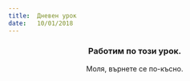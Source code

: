 ```yaml
---
title:  Дневен урок
date:   10/01/2018
---
```


### <center>Работим по този урок.</center>
<center>Моля, върнете се по-късно.</center>